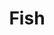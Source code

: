 ---
title: Fish
url: /fish/
template: sectionPage.html
boolean: true
struct:
    boolean: false
contentReference: 365afb1307bac454bd432ba061b3bd9f960916c4
---